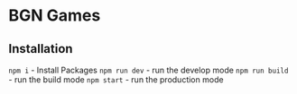 # BGN Games

## Installation

`npm i` - Install Packages
`npm run dev` - run the develop mode
`npm run build` - run the build mode
`npm start` - run the production mode
